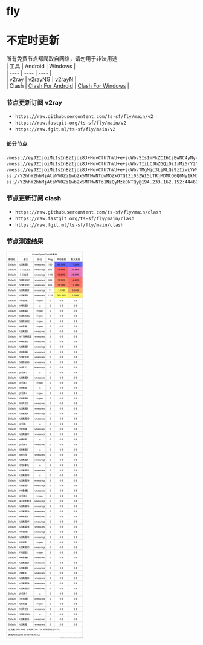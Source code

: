 # fly
# 不定时更新
所有免费节点都爬取自网络，请勿用于非法用途  
|  工具  | Android  | Windows  |  
|  ----  | ----   | ----  |  
| v2ray  | [v2rayNG](https://github.com/2dust/v2rayNG/releases) | [v2rayN](https://github.com/2dust/v2rayN/releases) |  
| Clash  | [Clash For Android](https://github.com/Kr328/ClashForAndroid/releases) | [Clash For Windows](https://github.com/Fndroid/clash_for_windows_pkg/releases) | 
  
### 节点更新订阅  v2ray
- `https://raw.githubusercontent.com/ts-sf/fly/main/v2`  
- `https://raw.fastgit.org/ts-sf/fly/main/v2`  
- `https://raw.fgit.ml/ts-sf/fly/main/v2`  
#### 部分节点  
``` 
vmess://eyJ2IjoiMiIsInBzIjoi8J+HuvCfh7hVU+e+juWbvSIsImFkZCI6IjEwNC4yNy4xNS4yMzEiLCJwb3J0IjoiODAiLCJpZCI6ImRkNDFiNWNiLWI3MmUtNGE4Yy1jNzVhLTNlY2M5MjhkNmViMyIsImFpZCI6IjAiLCJzY3kiOiJhdXRvIiwibmV0Ijoid3MiLCJ0eXBlIjoibm9uZSIsImhvc3QiOiJlY2MudnRjc3MudG9wIiwicGF0aCI6Ii9ibHVlMDMiLCJ0bHMiOiIiLCJzbmkiOiIiLCJ0ZXN0X25hbWUiOiJVU+e+juWbvSJ9
vmess://eyJ2IjoiMiIsInBzIjoi8J+HuvCfh7hVU+e+juWbvTIiLCJhZGQiOiIxMi5rY2NpYzJwYS54eXoiLCJwb3J0IjoiNTAwMTIiLCJpZCI6IjVlNDE5MDAxLWFhZjAtNDk3NS1hOTMxLWZjN2ZjOTQ1OTcxOCIsImFpZCI6IjAiLCJzY3kiOiJhdXRvIiwibmV0IjoidGNwIiwidHlwZSI6Im5vbmUiLCJob3N0Ijoid3d3LjIyODY2OTQ3Lnh5eiIsInBhdGgiOiIvcGF0aC8xNjkxNDg5NTQyMzg1IiwidGxzIjoiIiwic25pIjoiIiwidGVzdF9uYW1lIjoiVVPnvo7lm70yIn0=
vmess://eyJ2IjoiMiIsInBzIjoi8J+HuvCfh7hVU+e+juWbvTMgMjc3LjRLQi9zIiwiYWRkIjoibnMxLnYyLXZpcC5mdW4iLCJwb3J0IjoiODg4MCIsImlkIjoiNjE3YzliYzQtNDExNi00MWM2LTk5ZTAtYWNlNDlhMzhmY2RiIiwiYWlkIjoiMCIsInNjeSI6ImF1dG8iLCJuZXQiOiJ3cyIsInR5cGUiOiJub25lIiwiaG9zdCI6ImZyNy50ZWhtZTEwMC5mdW4iLCJwYXRoIjoiL0pudjhWaVpPVVZnaWpqT2gwcDV1R2pIblhJaVkiLCJ0bHMiOiIiLCJzbmkiOiIiLCJ0ZXN0X25hbWUiOiJVU+e+juWbvTMifQ==
ss://Y2hhY2hhMjAtaWV0Zi1wb2x5MTMwNTowMGZkOTQ1Zi03ZWI5LTRjMDMtOGQ0Ny1kMDA0NGZlM2ZhZTI=@tjcu.artehr.org:32003#%F0%9F%87%AF%F0%9F%87%B5JP%E6%97%A5%E6%9C%AC
ss://Y2hhY2hhMjAtaWV0Zi1wb2x5MTMwNTo1NzQyMzk0NTQy@194.233.162.152:44460#%F0%9F%87%A9%F0%9F%87%AADE%E5%BE%B7%E5%9B%BD
```
### 节点更新订阅  clash
- `https://raw.githubusercontent.com/ts-sf/fly/main/clash`  
- `https://raw.fastgit.org/ts-sf/fly/main/clash`  
- `https://raw.fgit.ml/ts-sf/fly/main/clash`  

### 节点测速结果
![image](traffic.png)
